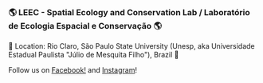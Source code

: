 ### 🌎 LEEC - Spatial Ecology and Conservation Lab / Laboratório de Ecologia Espacial e Conservação 🌎

:compass: Location: Rio Claro, São Paulo State University (Unesp, aka Universidade Estadual Paulista "Júlio de Mesquita Filho"), Brazil :compass:

Follow us on [Facebook!](https://www.facebook.com/leec.unesp) and [Instagram](https://www.instagram.com/leec_lab/)!
